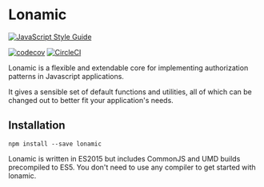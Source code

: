 # Lonamic

[![JavaScript Style Guide](https://cdn.rawgit.com/standard/standard/master/badge.svg)](https://github.com/standard/standard)

[![codecov](https://codecov.io/gh/EmiPhil/lonamic/branch/master/graph/badge.svg)](https://codecov.io/gh/EmiPhil/lonamic)
[![CircleCI](https://circleci.com/gh/EmiPhil/lonamic/tree/master.svg?style=svg)](https://circleci.com/gh/EmiPhil/lonamic/tree/master)

Lonamic is a flexible and extendable core for implementing authorization patterns in Javascript applications.

It gives a sensible set of default functions and utilities, all of which can be changed out to better fit your application's needs.

## Installation

`npm install --save lonamic`

Lonamic is written in ES2015 but includes CommonJS and UMD builds precompiled to ES5. You don't need to use any compiler to  get started with lonamic.

